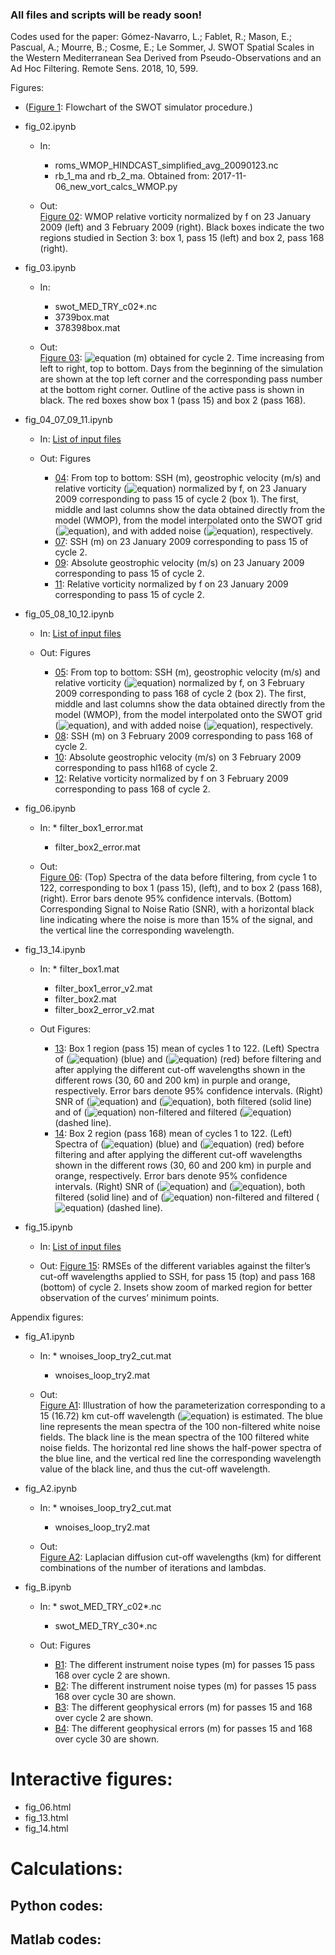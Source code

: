 ### All files and scripts will be ready soon!

Codes used for the paper: Gómez-Navarro, L.; Fablet, R.; Mason, E.; Pascual, A.; Mourre, B.; Cosme, E.; Le Sommer, J. SWOT Spatial Scales in the Western Mediterranean Sea Derived from Pseudo-Observations and an Ad Hoc Filtering. Remote Sens. 2018, 10, 599.  

Figures:

* ([Figure 1](figures/jpeg/flowchart_nofill_paper.jpeg): Flowchart of the SWOT simulator procedure.)

* fig_02.ipynb

	* In:<br>
		* roms_WMOP_HINDCAST_simplified_avg_20090123.nc
		* rb_1_ma and rb_2_ma.  Obtained from: 2017-11-06_new_vort_calcs_WMOP.py
		
	* Out: <br>
[Figure 02](figures/jpeg/rel_vort_WMOP_evan_BOX_redBlue.jpeg): WMOP relative vorticity normalized by f on 23 January 2009 (left) and 3 February 2009 (right). Black boxes indicate the two regions studied in Section 3: box 1, pass 15 (left) and box 2, pass 168 (right).

* fig_03.ipynb 
	
	* In:
		* swot_MED_TRY_c02*.nc
		* 3739box.mat
		* 378398box.mat
		
    * Out: <br>
[Figure 03](figures/jpeg/daily_inputs_cycle2_gradual.jpeg): ![equation](http://latex.codecogs.com/gif.latex?SSH$_{obs}$) (m) obtained for cycle 2. Time increasing from left to right, top to bottom. Days from the beginning of the simulation are shown at the top left corner and the corresponding pass number at the bottom right corner. Outline of the active pass is shown in black. The red boxes show box 1
(pass 15) and box 2 (pass 168).
            
* fig_04_07_09_11.ipynb

	* In: [List of input files](input_files/list_fig_04_07_09_11.md)
		
	* Out: Figures
		* [04](figures/jpeg/3_vars_p015_DEF_redBlue.jpeg): From top to bottom: SSH (m), geostrophic velocity (m/s) and relative vorticity (![equation](http://latex.codecogs.com/gif.latex?\zeta)) normalized by f, on 23 January 2009 corresponding to pass 15 of cycle 2 (box 1). The first, middle and last columns show the data obtained directly from the model (WMOP), from the model interpolated onto the SWOT grid (![equation](http://latex.codecogs.com/gif.latex?SSH$_{model}$)), and with added noise (![equation](http://latex.codecogs.com/gif.latex?SSH$_{obs}$)), respectively.
		* [07](figures/jpeg/adt_p015_zoom_cutoff_DEF.jpeg): SSH (m) on 23 January 2009 corresponding to pass 15 of cycle 2.
		* [09](figures/jpeg/vel_p015_zoom_cutoff_DEF.jpeg): Absolute geostrophic velocity (m/s) on 23 January 2009 corresponding to pass 15 of cycle 2.
		* [11](figures/jpeg/vort_p015_zoom_cutoff_DEF.jpeg): Relative vorticity normalized by f on 23 January 2009 corresponding to pass 15 of cycle 2.

* fig_05_08_10_12.ipynb
	
	* In:  [List of input files](/input_files/list_fig_05_08_10_12.md)
		
	* Out: Figures
		* [05](figures/jpeg/3_vars_p168_DEF_redBlue.jpeg): From top to bottom: SSH (m), geostrophic velocity (m/s) and relative vorticity (![equation](http://latex.codecogs.com/gif.latex?\zeta)) normalized by f, on 3 February 2009 corresponding to pass 168 of cycle 2 (box 2). The first, middle and last columns show the data obtained directly from the model (WMOP), from the model interpolated onto the SWOT
grid (![equation](http://latex.codecogs.com/gif.latex?SSH$_{model}$)), and with added noise (![equation](http://latex.codecogs.com/gif.latex?SSH$_{obs}$)), respectively.
		* [08](figures/jpeg/adt_p168_zoom_cutoff_DEF.jpeg): SSH (m) on 3 February 2009 corresponding to pass 168 of cycle 2.
		* [10](figures/jpeg/vel_p168_zoom_cutoff_DEF.jpeg): Absolute geostrophic velocity (m/s) on 3 February 2009 corresponding to pass hl168 of cycle 2.
		* [12](figures/jpeg/vort_p168_zoom_cutoff_DEF.jpeg): Relative vorticity normalized by f on 3 February 2009 corresponding to pass 168 of cycle 2.
		        
* fig_06.ipynb
 
 	* In: 
        	* filter_box1_error.mat
		* filter_box2_error.mat
	
	* Out: <br>
	[Figure 06](figures/jpeg/spectra_nofilt_v2.jpeg): (Top) Spectra of the data before filtering, from cycle 1 to 122, corresponding to box 1 (pass 15), (left), and to box 2 (pass 168), (right). Error bars denote 95% confidence intervals. (Bottom) Corresponding Signal to Noise Ratio (SNR), with a horizontal black line indicating where the noise is
more than 15% of the signal, and the vertical line the corresponding wavelength.
           
* fig_13_14.ipynb
    	
	* In: 
        	* filter_box1.mat
		* filter_box1_error_v2.mat
		* filter_box2.mat
		* filter_box2_error_v2.mat
	
	* Out Figures:
		* [13](figures/jpeg/spectra_p015_v2.jpeg): Box 1 region (pass 15) mean of cycles 1 to 122. (Left) Spectra of (![equation](http://latex.codecogs.com/gif.latex?SSH$_{model}$)) (blue) and (![equation](http://latex.codecogs.com/gif.latex?SSH$_{obs}$)) (red) before filtering and after applying the different cut-off wavelengths shown in the different rows (30, 60 and 200 km) in purple and orange, respectively. Error bars denote 95% confidence intervals. (Right) SNR of (![equation](http://latex.codecogs.com/gif.latex?SSH$_{model}$)) and (![equation](http://latex.codecogs.com/gif.latex?SSH$_{obs}$)), both filtered (solid line) and of (![equation](http://latex.codecogs.com/gif.latex?SSH$_{model}$)) non-filtered and filtered (![equation](http://latex.codecogs.com/gif.latex?SSH$_{obs}$)) (dashed line).
		* [14](figures/jpeg/spectra_p168_v2.jpeg): Box 2 region (pass 168) mean of cycles 1 to 122. (Left) Spectra of (![equation](http://latex.codecogs.com/gif.latex?SSH$_{model}$)) (blue) and (![equation](http://latex.codecogs.com/gif.latex?SSH$_{obs}$)) (red) before filtering and after applying the different cut-off wavelengths shown in the different rows (30, 60 and 200 km) in purple and orange, respectively. Error bars denote 95% confidence intervals.  (Right) SNR of (![equation](http://latex.codecogs.com/gif.latex?SSH$_{model}$)) and (![equation](http://latex.codecogs.com/gif.latex?SSH$_{obs}$)), both filtered (solid line) and of (![equation](http://latex.codecogs.com/gif.latex?SSH$_{model}$)) non-filtered and filtered (![equation](http://latex.codecogs.com/gif.latex?SSH$_{obs}$)) (dashed line).
        
* fig_15.ipynb
    	
	* In: [List of input files](input_files/list_fig_015.md)
	
	* Out: [Figure 15](figures/jpeg/rmse.jpeg): RMSEs of the different variables against the filter’s cut-off wavelengths applied to SSH, for pass 15 (top) and pass 168 (bottom) of cycle 2. Insets show zoom of marked region for better observation of the curves’ minimum points.
	
Appendix figures:

* fig_A1.ipynb
    	
	* In:
        	* wnoises_loop_try2_cut.mat
		* wnoises_loop_try2.mat
    	
	* Out: <br>
	[Figure A1](figures/jpeg/A1.jpeg): Illustration of how the parameterization corresponding to a 15 (16.72) km cut-off wavelength (![equation](http://latex.codecogs.com/gif.latex?\lambda_c)) is estimated. The blue line represents the mean spectra of the 100 non-filtered white noise fields. The black line is the mean spectra of the 100 filtered white noise fields. The horizontal red line shows the half-power spectra of the blue line, and the vertical red line the corresponding wavelength value of the black line, and thus the cut-off wavelength.
	
* fig_A2.ipynb

	* In:
        	* wnoises_loop_try2_cut.mat
		* wnoises_loop_try2.mat
		
	* Out: <br>
	[Figure A2](figures/jpeg/A2.jpeg): Laplacian diffusion cut-off wavelengths (km) for different combinations of the number of iterations and lambdas.
        
* fig_B.ipynb
    
	* In:
        	* swot_MED_TRY_c02*.nc
		* swot_MED_TRY_c30*.nc
    
	* Out: Figures
		* [B1](figures/jpeg/NOISE_inst_some_swot_MED_TRY_c02.jpeg): The different instrument noise types (m) for passes 15 pass 168 over cycle 2 are shown. 
		* [B2](figures/jpeg/NOISE_inst_some_swot_MED_TRY_c30.jpeg): The different instrument noise types (m) for passes 15 pass 168 over cycle 30 are shown.
		* [B3](figures/jpeg/NOISE_geo_some_swot_MED_TRY_c02.jpeg): The different geophysical errors (m) for passes 15 and 168 over cycle 2 are shown.
		* [B4](figures/jpeg/NOISE_geo_some_swot_MED_TRY_c30.jpeg): The different geophysical errors (m) for passes 15 and 168 over cycle 30 are shown.
		
# Interactive figures:

- fig_06.html
- fig_13.html
- fig_14.html

# Calculations:

## Python codes:


## Matlab codes:


